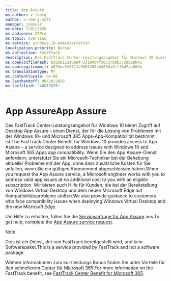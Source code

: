 ```yaml
---
title: App Assure
ms.author: v-rberg
author: v-rberg-msft
manager: jimmuir
ms.date: 7/01/2020
ms.audience: ITPro
ms.topic: overview
ms.service: windows-10-administration
localization_priority: Normal
ms.collection: FastTrack
description: Das FastTrack Center-Leistungsangebot für Windows 10 bietet Zugriff auf Desktop App Assure – einen Dienst, der für die Lösung von Problemen mit der Windows 10- und Microsoft 365 Apps-App-Kompatibilität bestimmt ist.
ms.openlocfilehash: b568b1c2a0a9473318404f50c37bbbc739018b41
ms.sourcegitcommit: d67bbe7e9f71c9983280cb3858a4fff0d7ac884b
ms.translationtype: MT
ms.contentlocale: de-DE
ms.lasthandoff: 08/20/2020
ms.locfileid: "46817676"
---
```

# <a name="app-assure"></a><span data-ttu-id="81d6b-103">App Assure</span><span class="sxs-lookup"><span data-stu-id="81d6b-103">App Assure</span></span>

<span data-ttu-id="81d6b-104">Das FastTrack Center-Leistungsangebot für Windows 10 bietet Zugriff auf Desktop App Assure – einen Dienst, der für die Lösung von Problemen mit der Windows 10- und Microsoft 365 Apps-App-Kompatibilität bestimmt ist.</span><span class="sxs-lookup"><span data-stu-id="81d6b-104">The FastTrack Center Benefit for Windows 10 provides access to App Assure – a service designed to address issues with Windows 10 and Microsoft 365 Apps app compatibility.</span></span> <span data-ttu-id="81d6b-105">Wenn Sie den App Assure-Dienst anfordern, unterstützt Sie ein Microsoft-Techniker bei der Behebung aktueller Probleme mit der App, ohne dass zusätzliche Kosten für Sie anfallen, wenn Sie ein gültiges Abonnement abgeschlossen haben.</span><span class="sxs-lookup"><span data-stu-id="81d6b-105">When you request the App Assure service, a Microsoft engineer works with you to address valid app issues at no additional cost to you with an eligible subscription.</span></span> <span data-ttu-id="81d6b-106">Wir bieten auch Hilfe für Kunden, die bei der Bereitstellung von Windows Virtual Desktop und dem neuen Microsoft Edge auf Kompatibilitätsprobleme stoßen.</span><span class="sxs-lookup"><span data-stu-id="81d6b-106">We also provide guidance to customers who face compatibility issues when deploying Windows Virtual Desktop and the new Microsoft Edge.</span></span> 

<span data-ttu-id="81d6b-107">Um Hilfe zu erhalten, füllen Sie die [Serviceanfrage für App Assure](https://go.microsoft.com/fwlink/?linkid=2022721) aus.</span><span class="sxs-lookup"><span data-stu-id="81d6b-107">To get help, complete the [App Assure service request](https://go.microsoft.com/fwlink/?linkid=2022721).</span></span>

  > [!NOTE]
> <span data-ttu-id="81d6b-108">Dies ist ein Dienst, der von FastTrack bereitgestellt wird, und kein Softwarepaket.</span><span class="sxs-lookup"><span data-stu-id="81d6b-108">This is a service provided by FastTrack and not a software package.</span></span>

<span data-ttu-id="81d6b-109">Weitere Informationen zum kurzleistungs Bonus finden Sie unter Vorteile für den schnellerem [Center für Microsoft 365](introduction.md).</span><span class="sxs-lookup"><span data-stu-id="81d6b-109">For more information on the FastTrack benefit, see [FastTrack Center Benefit for Microsoft 365](introduction.md).</span></span>